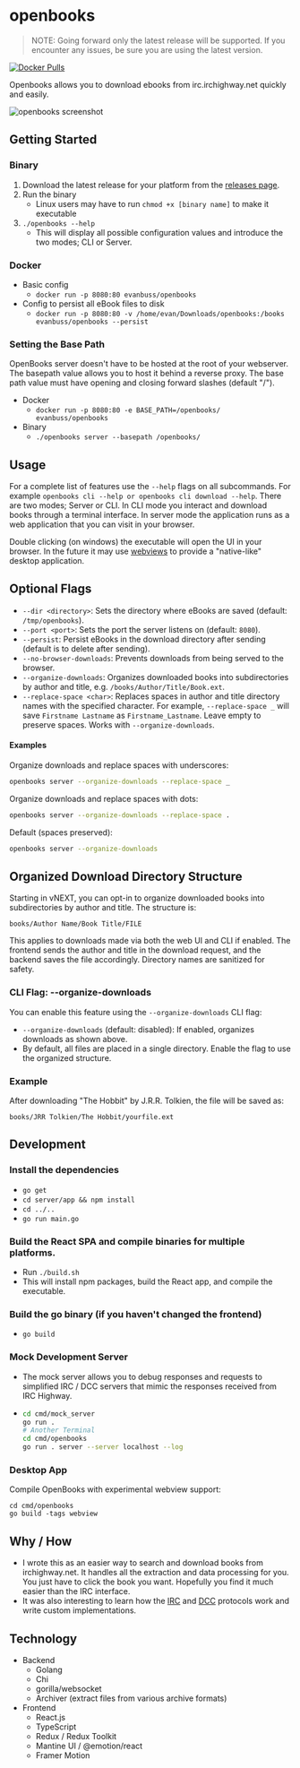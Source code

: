 # openbooks

> NOTE: Going forward only the latest release will be supported. If you encounter any issues, be sure you are using the latest version.

[![Docker Pulls](https://img.shields.io/docker/pulls/evanbuss/openbooks.svg)](https://hub.docker.com/r/evanbuss/openbooks/)

Openbooks allows you to download ebooks from irc.irchighway.net quickly and easily.

<picture>
  <source media="(prefers-color-scheme: dark)" srcset="./.github/home_v3_dark.png">
  <img alt="openbooks screenshot" src="./.github/home_v3.png">
</picture>


## Getting Started

### Binary

1. Download the latest release for your platform from the [releases page](https://github.com/evan-buss/openbooks/releases).
2. Run the binary
   - Linux users may have to run `chmod +x [binary name]` to make it executable
3. `./openbooks --help`
   - This will display all possible configuration values and introduce the two modes; CLI or Server.

### Docker

- Basic config
  - `docker run -p 8080:80 evanbuss/openbooks`
- Config to persist all eBook files to disk
  - `docker run -p 8080:80 -v /home/evan/Downloads/openbooks:/books evanbuss/openbooks --persist`

### Setting the Base Path

OpenBooks server doesn't have to be hosted at the root of your webserver. The basepath value allows you to host it behind a reverse proxy. The base path value must have opening and closing forward slashes (default "/").

- Docker
  - `docker run -p 8080:80 -e BASE_PATH=/openbooks/ evanbuss/openbooks`
- Binary
  - `./openbooks server --basepath /openbooks/`

## Usage

For a complete list of features use the `--help` flags on all subcommands.
For example `openbooks cli --help or openbooks cli download --help`. There are
two modes; Server or CLI. In CLI mode you interact and download books through
a terminal interface. In server mode the application runs as a web application
that you can visit in your browser.

Double clicking (on windows) the executable will open the UI in your browser. In the future it may use [webviews](https://developer.microsoft.com/en-us/microsoft-edge/webview2/) to provide a "native-like" desktop application. 

## Optional Flags

- `--dir <directory>`: Sets the directory where eBooks are saved (default: `/tmp/openbooks`).
- `--port <port>`: Sets the port the server listens on (default: `8080`).
- `--persist`: Persist eBooks in the download directory after sending (default is to delete after sending).
- `--no-browser-downloads`: Prevents downloads from being served to the browser.
- `--organize-downloads`: Organizes downloaded books into subdirectories by author and title, e.g. `/books/Author/Title/Book.ext`.
- `--replace-space <char>`: Replaces spaces in author and title directory names with the specified character. For example, `--replace-space _` will save `Firstname Lastname` as `Firstname_Lastname`. Leave empty to preserve spaces. Works with `--organize-downloads`.

#### Examples

Organize downloads and replace spaces with underscores:

```sh
openbooks server --organize-downloads --replace-space _
```

Organize downloads and replace spaces with dots:

```sh
openbooks server --organize-downloads --replace-space .
```

Default (spaces preserved):

```sh
openbooks server --organize-downloads
```

## Organized Download Directory Structure

Starting in vNEXT, you can opt-in to organize downloaded books into subdirectories by author and title. The structure is:

```
books/Author Name/Book Title/FILE
```

This applies to downloads made via both the web UI and CLI if enabled. The frontend sends the author and title in the download request, and the backend saves the file accordingly. Directory names are sanitized for safety.

### CLI Flag: --organize-downloads

You can enable this feature using the `--organize-downloads` CLI flag:

- `--organize-downloads` (default: disabled): If enabled, organizes downloads as shown above.
- By default, all files are placed in a single directory. Enable the flag to use the organized structure.

### Example

After downloading "The Hobbit" by J.R.R. Tolkien, the file will be saved as:

```
books/JRR Tolkien/The Hobbit/yourfile.ext
```

## Development

### Install the dependencies

- `go get`
- `cd server/app && npm install`
- `cd ../..`
- `go run main.go`

### Build the React SPA and compile binaries for multiple platforms.

- Run `./build.sh`
- This will install npm packages, build the React app, and compile the executable.

### Build the go binary (if you haven't changed the frontend)

- `go build`

### Mock Development Server

- The mock server allows you to debug responses and requests to simplified IRC / DCC
  servers that mimic the responses received from IRC Highway.
- ```bash
  cd cmd/mock_server
  go run .
  # Another Terminal
  cd cmd/openbooks
  go run . server --server localhost --log
  ```

### Desktop App
Compile OpenBooks with experimental webview support:

``` shell
cd cmd/openbooks
go build -tags webview
```


## Why / How

- I wrote this as an easier way to search and download books from irchighway.net. It handles all the extraction and data processing for you. You just have to click the book you want. Hopefully you find it much easier than the IRC interface.
- It was also interesting to learn how the [IRC](https://en.wikipedia.org/wiki/Internet_Relay_Chat) and [DCC](https://en.wikipedia.org/wiki/Direct_Client-to-Client) protocols work and write custom implementations.

## Technology

- Backend
  - Golang
  - Chi
  - gorilla/websocket
  - Archiver (extract files from various archive formats)
- Frontend
  - React.js
  - TypeScript
  - Redux / Redux Toolkit
  - Mantine UI / @emotion/react
  - Framer Motion
